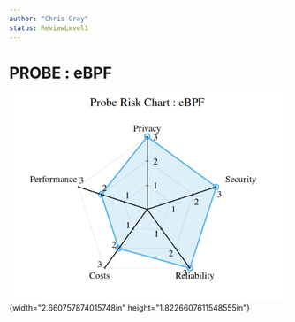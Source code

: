 ```yaml
---
author: "Chris Gray"
status: ReviewLevel1
---
```


# PROBE : eBPF

![image](../orig_media/Risk.eBPF.png){width="2.660757874015748in"
height="1.8226607611548555in"}
